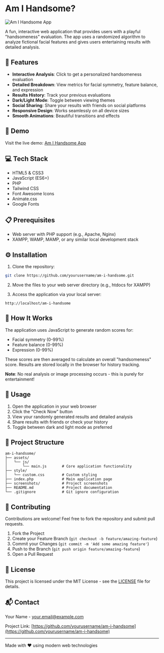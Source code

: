 # Am I Handsome?

![Am I Handsome App](screenshots/app-preview.png)

A fun, interactive web application that provides users with a playful "handsomeness" evaluation. The app uses a randomized algorithm to analyze fictional facial features and gives users entertaining results with detailed analysis.

## 🌟 Features

- **Interactive Analysis**: Click to get a personalized handsomeness evaluation
- **Detailed Breakdown**: View metrics for facial symmetry, feature balance, and expression
- **Results History**: Track your previous evaluations
- **Dark/Light Mode**: Toggle between viewing themes
- **Social Sharing**: Share your results with friends on social platforms
- **Responsive Design**: Works seamlessly on all device sizes
- **Smooth Animations**: Beautiful transitions and effects

## 🚀 Demo

Visit the live demo: [Am I Handsome App](https://yourdomain.com/am-i-handsome)

## 💻 Tech Stack

- HTML5 & CSS3
- JavaScript (ES6+)
- PHP
- Tailwind CSS
- Font Awesome Icons
- Animate.css
- Google Fonts

## 📋 Prerequisites

- Web server with PHP support (e.g., Apache, Nginx)
- XAMPP, WAMP, MAMP, or any similar local development stack

## ⚙️ Installation

1. Clone the repository:
```bash
git clone https://github.com/yourusername/am-i-handsome.git
```

2. Move the files to your web server directory (e.g., htdocs for XAMPP)

3. Access the application via your local server:
```
http://localhost/am-i-handsome
```

## 🤔 How It Works

The application uses JavaScript to generate random scores for:
- Facial symmetry (0-99%)
- Feature balance (0-99%)
- Expression (0-99%)

These scores are then averaged to calculate an overall "handsomeness" score. Results are stored locally in the browser for history tracking.

**Note**: No real analysis or image processing occurs - this is purely for entertainment!

## 📱 Usage

1. Open the application in your web browser
2. Click the "Check Now" button
3. View your randomly generated results and detailed analysis
4. Share results with friends or check your history
5. Toggle between dark and light mode as preferred

## 🧰 Project Structure

```
am-i-handsome/
├── assets/
│   └── js/
│       └── main.js       # Core application functionality
├── style/
│   └── custom.css        # Custom styling
├── index.php             # Main application page
├── screenshots/          # Project screenshots
├── README.md             # Project documentation
└── .gitignore            # Git ignore configuration
```

## 🤝 Contributing

Contributions are welcome! Feel free to fork the repository and submit pull requests.

1. Fork the Project
2. Create your Feature Branch (`git checkout -b feature/amazing-feature`)
3. Commit your Changes (`git commit -m 'Add some amazing feature'`)
4. Push to the Branch (`git push origin feature/amazing-feature`)
5. Open a Pull Request

## 📝 License

This project is licensed under the MIT License - see the [LICENSE](LICENSE) file for details.

## 📬 Contact

Your Name - [your.email@example.com](mailto:your.email@example.com)

Project Link: [https://github.com/yourusername/am-i-handsome](https://github.com/yourusername/am-i-handsome)

---

Made with ❤️ using modern web technologies 